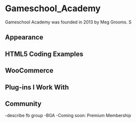 # Gameschool_Academy
Gameschool Academy was founded in 2013 by Meg Grooms. S


## Appearance


## HTML5 Coding Examples


## WooCommerce


## Plug-ins I Work With


## Community
-describe fb group
-BGA
-Coming soon: Premium Membership



